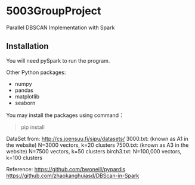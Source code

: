 # 5003GroupProject
Parallel DBSCAN Implementation with Spark

## Installation
You will need pySpark to run the program. 

Other Python packages:
- numpy
- pandas
- matplotlib
- seaborn

You may install the packages using command： 
> pip install <package>


DataSet from: http://cs.joensuu.fi/sipu/datasets/
3000.txt: (known as A1 in the website) N=3000 vectors, k=20 clusters
7500.txt: (known as A3 in the website) N=7500 vectors, k=50 clusters
birch3.txt: N=100,000 vectors, k=100 clusters

Reference: 
https://github.com/bwoneill/pypardis
https://github.com/zhaokanghuiasd/DBScan-in-Spark
